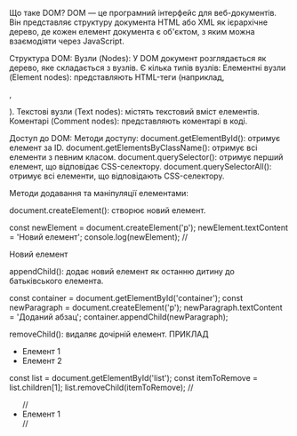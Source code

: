 Що таке DOM?
DOM — це програмний інтерфейс для веб-документів. Він представляє структуру документа HTML або XML як ієрархічне дерево, де кожен елемент документа є об'єктом, з яким можна взаємодіяти через JavaScript.

Структура DOM:
Вузли (Nodes): У DOM документ розглядається як дерево, яке складається з вузлів. Є кілька типів вузлів:
Елементні вузли (Element nodes): представляють HTML-теги (наприклад, <div>, <p>).
Текстові вузли (Text nodes): містять текстовий вміст елементів.
Коментарі (Comment nodes): представляють коментарі в коді.

Доступ до DOM:
Методи доступу:
document.getElementById(): отримує елемент за ID.
document.getElementsByClassName(): отримує всі елементи з певним класом.
document.querySelector(): отримує перший елемент, що відповідає CSS-селектору.
document.querySelectorAll(): отримує всі елементи, що відповідають CSS-селектору.

Методи додавання та маніпуляції елементами:

document.createElement(): створює новий елемент.

const newElement = document.createElement('p');
newElement.textContent = 'Новий елемент';
console.log(newElement); // <p>Новий елемент</p>

appendChild(): додає новий елемент як останню дитину до батьківського елемента.

<div id="container"></div>
const container = document.getElementById('container');
const newParagraph = document.createElement('p');
newParagraph.textContent = 'Доданий абзац';
container.appendChild(newParagraph);

removeChild(): видаляє дочірній елемент.
ПРИКЛАД

<ul id="list">
    <li>Елемент 1</li>
    <li>Елемент 2</li>
</ul>

const list = document.getElementById('list');
const itemToRemove = list.children[1];
list.removeChild(itemToRemove);
// <ul id="list">
//   <li>Елемент 1</li>
// </ul>
